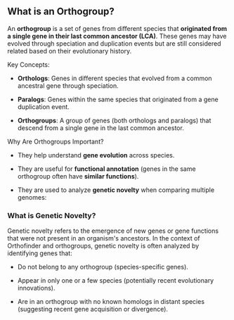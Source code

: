 ## What is an Orthogroup?

An **orthogroup** is a set of genes from different species that **originated from a single gene in their last common ancestor (LCA)**. These genes may have evolved through speciation and duplication events but are still considered related based on their evolutionary history.

Key Concepts:

* **Orthologs**: Genes in different species that evolved from a common ancestral gene through speciation.

* **Paralogs**: Genes within the same species that originated from a gene duplication event. 
    
* **Orthogroups**: A group of genes (both orthologs and paralogs) that descend from a single gene in the last common ancestor.

Why Are Orthogroups Important?

* They help understand **gene evolution** across species.

* They are useful for **functional annotation** (genes in the same orthogroup often have **similar functions**).

* They are used to analyze **genetic novelty** when comparing multiple genomes: 

### What is Genetic Novelty?

Genetic novelty refers to the emergence of new genes or gene functions that were not present in an organism's ancestors. In the context of Orthofinder and orthogroups, genetic novelty is often analyzed by identifying genes that:

* Do not belong to any orthogroup (species-specific genes).

* Appear in only one or a few species (potentially recent evolutionary innovations).

* Are in an orthogroup with no known homologs in distant species (suggesting recent gene acquisition or divergence).
